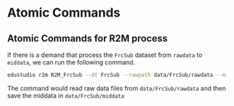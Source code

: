 # Atomic Commands

## Atomic Commands for R2M process

If there is a demand that process the `FrcSub` dataset from `rawdata` to `middata`, we can run the following command.
```bash
edustudio r2m R2M_FrcSub --dt FrcSub --rawpath data/FrcSub/rawdata --midpath data/FrcSub/middata
```

The command would read raw data files from `data/FrcSub/rawdata` and then save the middata in `data/FrcSub/middata`

